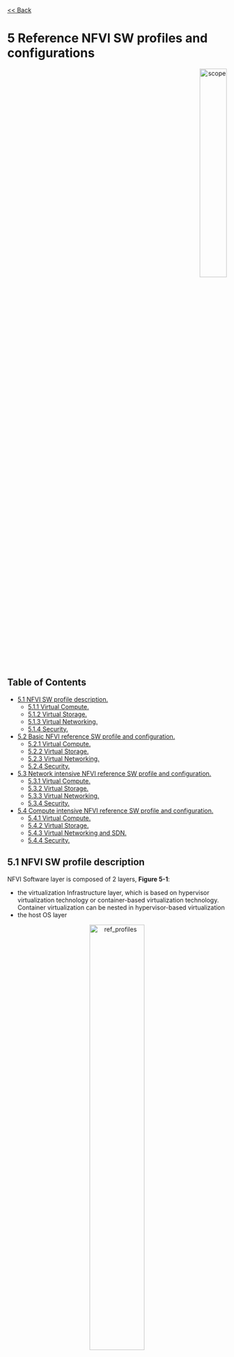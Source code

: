 [<< Back](../../ref_model)
# 5	Reference NFVI SW profiles and configurations
<p align="right"><img src="../figures/bogo_sdc.png" alt="scope" title="Scope" width="35%"/></p>

## Table of Contents
* [5.1 NFVI SW profile description.](#5.1)
  * [5.1.1 Virtual Compute.](#5.1.1)
  * [5.1.2 Virtual Storage.](#5.1.2)
  * [5.1.3 Virtual Networking.](#5.1.3) 
  * [5.1.4 Security.](#5.1.4) 
* [5.2 Basic NFVI reference SW profile and configuration.](#5.2)
  * [5.2.1 Virtual Compute.](#5.2.1)
  * [5.2.2 Virtual Storage.](#5.2.2)
  * [5.2.3 Virtual Networking.](#5.2.3)
  * [5.2.4 Security.](#5.2.4) 
* [5.3 Network intensive NFVI reference SW profile and configuration.](#5.3)
  * [5.3.1 Virtual Compute.](#5.3.1)
  * [5.3.2 Virtual Storage.](#5.3.2)
  * [5.3.3 Virtual Networking.](#5.3.3)
  * [5.3.4 Security.](#5.3.4)
* [5.4 Compute intensive NFVI reference SW profile and configuration.](#5.4)
  * [5.4.1 Virtual Compute.](#5.4.1)
  * [5.4.2 Virtual Storage.](#5.4.2)
  * [5.4.3 Virtual Networking and SDN.](#5.4.3)
  * [5.4.4 Security.](#5.4.4)

<a name="5.1"></a>
## 5.1 NFVI SW profile description

NFVI Software layer is composed of 2 layers, **Figure 5-1**:
- the virtualization Infrastructure layer, which is based on hypervisor virtualization technology or container-based virtualization technology. Container virtualization can be nested in hypervisor-based virtualization
- the host OS layer

<p align="center"><img src="../figures/ch05_nfvi_layers_sw_profile.PNG" alt="ref_profiles" title="Layers of Software Profile" width="50%"/></p>
<p align="center"><b>Figure 5-1:</b> NFVI software layers.</p>

For a host (compute node or physical server), the virtualization layer is an abstraction layer between hardware components (compute, storage and network resources) and virtual resources allocated to VNF-C, each VNF-C generally maps 1:1 against a single VM or a single container/pod. **Figure 5-2** represents the virtual resources (virtual compute, virtual network and virtual storage) allocated to VNF-C and managed by the VIM.

<p align="center"><img src="../figures/ch05_b_ref_profile.PNG" alt="b_ref_profile" title="Reference Profile" width="70%"/></p>
<p align="center"><b>Figure 5-2:</b> NFVI- Virtual resources.</p>

Depending on the requirements of VNFs, a VNFC will be deployed with a NFVI instance type and an appropriate compute flavour. A NFVI instance type is defined by a NFVI SW profile and a NFVI HW profile. A NFVI SW profile is a set of virtual resources with specific behaviour, capabilities and metrics. **Figure 5-3** depicts a high level view of software profiles for Basic, Network Intensive and Compute intensive instances types.

<p align="center"><img src="../figures/ch05_ref_nfvi_sw_profiles_v2.png" alt="ref_profiles" title="Reference Profiles" width="80%"/></p>
<p align="center"><b>Figure 5-3:</b> Reference NFVI software profiles.</p>

The following sections detail the NFVI SW profile features per type of virtual resource. The list of these features will evolve over time.

### 5.1.1	Virtual Compute

**Table 5-1** depicts the features related to virtual compute.

| .conf | Feature | Type  | Description |
|------------------|----------------|----------------|------------------------------------------------------------------------------------------------|
| nfvi.com.cfg.001 | Support of flavours |  | Supported compute Flavours. |
| nfvi.com.cfg.002 | CPU partionning  | value | CPU dedicated to the host and CPU dedicated to VNFs  |
| nfvi.com.cfg.003 | CPU allocation ratio  | value |  |
| nfvi.com.cfg.004 | NUMA awareness | true/false  | Support of NUMA at the virtualization layer  |
| nfvi.com.cfg.005 | CPU pinning capability  | true/false |  |
| nfvi.com.cfg.006 | Huge Pages  | value |  |

<p align="center"><b>Table 5-1:</b> Virtual Compute features.</p>

**Table 5-2**	depicts virtual compute Acceleration feature

| .conf | Feature | Type  | Description |
|------------------|----------------|----------------|------------------------------------------------------------------------------------------------|
| nfvi.com.acc.cfg.001 | |  | |

<p align="center"><b>Table 5-2:</b> Virtual Compute Acceleration features.</p>

<a name="5.2"></a>
### 5.1.2	Virtual Storage

**Table 5-3** depicts the features related to virtual storage.

| .conf | Feature | Type  | Description |
|------------------|----------------|----------------|------------------------------------------------------------------------------------------------|
| nfvi.stg.cfg.001 | Storage Types |   | Supported Storage types. |
| nfvi.stg.cfg.002 | Storage Block |  |  |  
| nfvi.stg.cfg.003 | Storage Object |  |  |  
| nfvi.stg.cfg.004 | Storage with replication |  |  |  
| nfvi.stg.cfg.005 | Storage with encryption |  |  |  

<p align="center"><b>Table 5-3:</b> Virtual Storage features.</p>

**Table 5-4** depicts the features related to Virtual storage Acceleration

| .conf | Feature | Type  | Description |
|------------------|----------------|----------------|------------------------------------------------------------------------------------------------|
| nfvi.stg.acc.cfg.001 | Storage IOPS oriented |   |   |
| nfvi.stg.acc.cfg.002 | Storage capacity oriented |   |   |

<p align="center"><b>Table 5-4:</b> Virtual Storage Acceleration features.</p>

### 5.1.3 Virtual Networking

**Table 5-5** depicts the features related to virtual networking.


| .conf | Feature | Type  | Description |
|------------------|----------------|----------------|------------------------------------------------------------------------------------------------|
| nfvi.net.cfg.001 | vNIC interface | | e.g. virtio1.1, i40evf (Intel driver for VF SR-IOV). |
| nfvi.net.cfg.002 | Overlay protocol |  | The overlay network encapsulation protocol needs to enable ECMP in the underlay to take advantage of the scale-out features of the network fabric. |
| nfvi.net.cfg.003 | NAT |  |  |
| nfvi.net.cfg.004 | Security Group |  |  |
| nfvi.net.cfg.005 | SFC support |  |  |  
| nfvi.net.cfg.006 | Traffic patterns symmetry |  | Traffic patterns should be optimal, in terms of packet flow. North-south traffic shall not be concentrated in specific elements in the architecture, making those critical choke-points, unless strictly necessary (i.e. when NAT 1:many is required). |
| nfvi.net.cfg.007 | Horizontal scaling |  | The VNF cluster must be able to scale horizontally and to leverage technologies such as ECMP to enable scale-outs/scale-ins, privileging Active-Active HA models, even though this may require some level of application re-design to cope with the need of sharing state between VNF instances |

<p align="center"><b>Table 5-5:</b> Virtual Networking features.</p>

**Table 5-6** depicts the features related to virtual networking acceleration features.

| .conf | Feature | Type  | Description |
|------------------|----------------|----------------|------------------------------------------------------------------------------------------------|
| nfvi.net.acc.cfg.001 | vSwitch optimization | | e.g. DPDK. |
| nfvi.net.acc.cfg.002 | Support of HW offload | | e.g. support of SR-IOV, SmartNic. |
| nfvi.net.acc.cfg.003 | Crypto acceleration | |  |
| nfvi.net.acc.cfg.004 | Crypto Acceleration Interface | | |

<p align="center"><b>Table 5-6:</b> Virtual Networking Acceleration features.</p>

### 5.1.4	Security


<a name="5.2"></a>
## 5.2	Basic NFVI reference SW profile and configuration

This NFVI SW Profile and configuration described in this section will be the reference SW profile for B instance type, **Figure 5-4**.

<p align="center"><img src="../figures/ch05_b_ref_profile.PNG" alt="b_ref_profile" title="Basic Reference Profile" width="70%"/></p>
<p align="center"><b>Figure 5-4:</b> Reference NFVI software profile and configuration for B instance.</p>

### 5.2.1	Virtual Compute features and configuration

**Table 5-7**

| .conf | Feature | Configuration | Description |
|------------------|----------------|----------------|------------------------------------------------------------------------------------------------|
| nfvi.com.cfg.001 | Support of flavours |  All compute Flavours listed in Chapter 4 | Support of compute Flavours defined in the Compute Flavour's catalogue. |

<p align="center"><b>Table 5-7:</b> Virtual Compute features for B instance.</p>

### 5.2.2	Virtual Storage features and configuration

**Table 5-8**


| .conf | Feature | Configuration  | Description |
|------------------|----------------|----------------|------------------------------------------------------------------------------------------------|
| nfvi.stg.cfg.001 | Storage Types | All types listed in **Chapter 4** | Supported Storage types needs to be the same as those listed in the catalogue. |

<p align="center"><b>Table 5-8:</b> Virtual Storage Configuration for B instance.</p>

### 5.2.3 Virtual Networking

**Table 5-5** depicts the features related to virtual networking.


| .conf | Feature | Configuration  | Description |
|------------------|----------------|----------------|------------------------------------------------------------------------------------------------|
| nfvi.net.cfg.001 | vNIC interface | virtio1.1 | |
| nfvi.net.cfg.002 | Overlay protocol | VXLAN, MPLSoUDP, GENEVE, other |  |

<p align="center"><b>Table 5-9:</b> Virtual Networking features and configuration for B instance.</p>

<a name="5.3"></a>
## 5.3	Network intensive NFVI reference SW profile and configuration

This NFVI SW Profile and configuration described in this section will be the reference SW profile for N instance type, **Figure 5-5**.

<p align="center"><img src="../figures/ch05_n_ref_profile.PNG" alt="n_ref_profile" title="Network Intensive Reference Profile" width="100%"/></p>
<p align="center"><b>Figure 5-5:</b> Reference NFVI software profile and configuration for N instance.</p>

### 5.3.1	Virtual Compute features and configuration



### 5.3.2	Virtual Storage features and configuration




<p align="center"><b>Table 5-6:</b> Virtual Storage Configuration for N instance.</p>


### 5.3.3	Virtual Networking features and configuration




<a name="5.4"></a>
## 5.4	Compute intensive NFVI reference SW profile and configuration


<p align="center"><img src="../figures/ch05_c_ref_profile.PNG" alt="c_ref_profile" title="Compute Intensive Reference Profile" width="100%"/></p>
<p align="center"><b>Figure 5-7:</b> Reference NFVI software profile and configuration for C instance.</p>

### 5.4.1	Virtual Compute

### 5.4.2	Virtual Storage


### 5.4.3	Virtual Networking 

